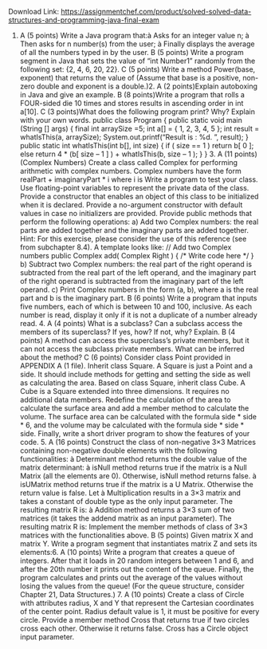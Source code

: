 Download Link: https://assignmentchef.com/product/solved-solved-data-structures-and-programming-java-final-exam
<br>
1. A (5 points) Write a Java program that:à Asks for an integer value n; à Then asks for n number(s) from the user; à Finally displays the average of all the numbers typed in by the user. B (5 points) Write a program segment in Java that sets the value of “int Number1” randomly from the following set: {2, 4, 6, 20, 22}. C (5 points) Write a method Power(base, exponent) that returns the value of (Assume that base is a positive, non-zero double and exponent is a double.)2. A (2 points)Explain autoboxing in Java and give an example. B (8 points)Write a program that rolls a FOUR-sided die 10 times and stores results in ascending order in int a[10]. C (3 points)What does the following program print? Why? Explain with your own words. public class Program { public static void main (String [] args) { final int arraySize =5; int a[] = { 1, 2, 3, 4, 5 }; int result = whatIsThis(a, arraySize); System.out.printf(“Result is : %d.
”, result); } public static int whatIsThis(int b[], int size) { if ( size == 1 ) return b[ 0 ]; else return 4 * (b[ size – 1 ] ) + whatIsThis(b, size – 1 ); } } 3. A (11 points) (Complex Numbers) Create a class called Complex for performing arithmetic with complex numbers. Complex numbers have the form realPart + imaginaryPart * i where i is Write a program to test your class. Use floating-point variables to represent the private data of the class. Provide a constructor that enables an object of this class to be initialized when it is declared. Provide a no-argument constructor with default values in case no initializers are provided. Provide public methods that perform the following operations: a) Add two Complex numbers: the real parts are added together and the imaginary parts are added together. Hint: For this exercise, please consider the use of this reference (see from subchapter 8.4). A template looks like: // Add two Complex numbers public Complex add( Complex Right ) { /* Write code here */ } b) Subtract two Complex numbers: the real part of the right operand is subtracted from the real part of the left operand, and the imaginary part of the right operand is subtracted from the imaginary part of the left operand. c) Print Complex numbers in the form (a, b), where a is the real part and b is the imaginary part. B (6 points) Write a program that inputs five numbers, each of which is between 10 and 100, inclusive. As each number is read, display it only if it is not a duplicate of a number already read. 4. A (4 points) What is a subclass? Can a subclass access the members of its superclass? If yes, how? If not, why? Explain. B (4 points) A method can access the superclass’s private members, but it can not access the subclass private members. What can be inferred about the method? C (6 points) Consider class Point provided in APPENDIX A (1 file). Inherit class Square. A Square is just a Point and a side. It should include methods for getting and setting the side as well as calculating the area. Based on class Square, inherit class Cube. A Cube is a Square extended into three dimensions. It requires no additional data members. Redefine the calculation of the area to calculate the surface area and add a member method to calculate the volume. The surface area can be calculated with the formula side * side * 6, and the volume may be calculated with the formula side * side * side. Finally, write a short driver program to show the features of your code. 5. A (16 points) Construct the class of non-negative 3×3 Matrices containing non-negative double elements with the following functionalities: à Determinant method returns the double value of the matrix determinant: à isNull method returns true if the matrix is a Null Matrix (all the elements are 0). Otherwise, isNull method returns false. à isUMatrix method returns true if the matrix is a U Matrix. Otherwise the return value is false. Let à Multiplication results in a 3×3 matrix and takes a constant of double type as the only input parameter. The resulting matrix R is: à Addition method returns a 3×3 sum of two matrices (it takes the addend matrix as an input parameter). The resulting matrix R is: Implement the member methods of class of 3×3 matrices with the functionalities above. B (5 points) Given matrix X and matrix Y. Write a program segment that instantiates matrix Z and sets its elements:6. A (10 points) Write a program that creates a queue of integers. After that it loads in 20 random integers between 1 and 6, and after the 20th number it prints out the content of the queue. Finally, the program calculates and prints out the average of the values without losing the values from the queue! (For the queue structure, consider Chapter 21, Data Structures.) 7. A (10 points) Create a class of Circle with attributes radius, X and Y that represent the Cartesian coordinates of the center point. Radius default value is 1, it must be positive for every circle. Provide a member method Cross that returns true if two circles cross each other. Otherwise it returns false. Cross has a Circle object input parameter.